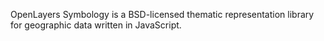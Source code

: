 OpenLayers Symbology is a BSD-licensed thematic representation library for geographic data written in JavaScript.

